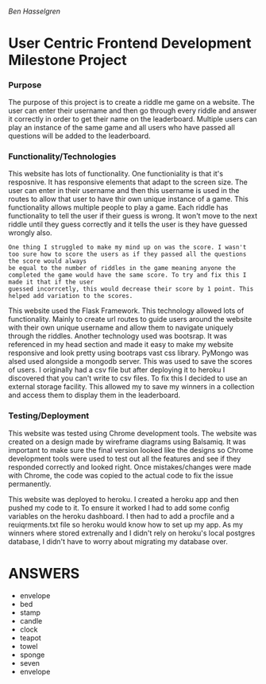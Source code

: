 <h6>Ben Hasselgren</h6>
<h1> User Centric Frontend Development Milestone Project  </h1>

<h3>Purpose</h3>
<p>
    The purpose of this project is to create a riddle me game on a website. The user can enter their username and then go through
    every riddle and answer it correctly in order to get their name on the leaderboard. Multiple users can play an instance of the same game
    and all users who have passed all questions will be added to the leaderboard.
</p>

<h3>Functionality/Technologies</h3>
<p>
    This website has lots of functionality. One functioniality is that it's resposnive. It has responsive elements
    that adapt to the screen size. The user can enter in their username and then this username is used in the routes to allow that user to have
    thir own unique instance of a game. This functionality allows multiple people to play a game. Each riddle has functionality to tell the user
    if their guess is wrong. It won't move to the next riddle until they guess correctly and it tells the user is they have guessed wrongly also.
    
    One thing I struggled to make my mind up on was the score. I wasn't too sure how to score the users as if they passed all the questions the score would always
    be equal to the number of riddles in the game meaning anyone the completed the game would have the same score. To try and fix this I made it that if the user
    guessed incorrcetly, this would decrease their score by 1 point. This helped add variation to the scores.
</p>

<p>   
    This website used the Flask Framework. This technology allowed lots of functionality. Mainly to create url routes to guide users around the website 
    with their own unique username and allow them to navigate uniquely through the riddles. Another technology used was bootsrap. It was referenced in my head
    section and made it easy to make my website responsive and look pretty using bootraps vast css library. PyMongo was alsed used alongside a mongodb server. This was
    used to save the scores of users. I originally had a csv file but after deploying it to heroku I discovered that you can't write to csv files. To fix this I decided to use
    an external storage facility. This allowed my to save my winners in a collection and access them to display them in the leaderboard.
</p>

<h3>Testing/Deployment</h3>
<p>
    This website was tested using Chrome development tools. The website was created on a design made
    by wireframe diagrams using Balsamiq. It was important to make sure the final version looked like the designs so
    Chrome development tools were used to test out all the features and see if they responded correctly and looked 
    right. Once mistakes/changes were made with Chrome, the code was copied to the actual code to fix the issue permanently.
</p>
<p>
    This website was deployed to heroku. I created a heroku app and then pushed my code to it. To ensure it worked I had to add some config variables
    on the heroku dashboard. I then had to add a procfile and a reuiqrments.txt file so heroku would know how to set up my app. As my winners where stored extrenally
    and I didn't rely on heroku's local postgres database, I didn't have to worry about migrating my database over.
</p>

<h1>ANSWERS</h1>
<ul>
    <li>envelope</li>
    <li>bed</li>
    <li>stamp</li>
    <li>candle</li>
    <li>clock</li>
    <li>teapot</li>
    <li>towel</li>
    <li>sponge</li>
    <li>seven</li>
    <li>envelope</li>
</ul>